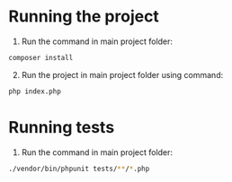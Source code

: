 # Running the project

1. Run the command in main project folder:
```bash
composer install
```

2. Run the project in main project folder using command:  
```bash
php index.php
```

# Running tests

1. Run the command in main project folder:
```bash
./vendor/bin/phpunit tests/**/*.php
```
